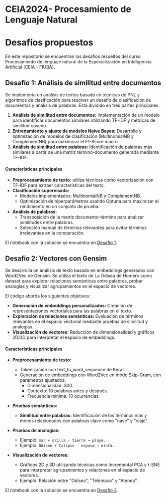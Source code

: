 # CEIA2024- Procesamiento de Lenguaje Natural

# Desafíos propuestos

En este repositorio se encuentran los desafíos resueltos del curso Procesamiento de lenguaje natural de la Especialización en Inteligencia Artificial (CEIA - FIUBA).

## Desafío 1: Análisis de similitud entre documentos

Se implementa un análisis de textos basado en técnicas de PNL y algoritmos de clasificación para resolver un desafío de clasificación de documentos y análisis de palabras. Está dividido en tres partes principales:

1. **Análisis de similitud entre documentos:** Implementación de un modelo para identificar documentos similares utilizando TF-IDF y métricas de similitud coseno.
2. **Entrenamiento y ajuste de modelos Naive Bayes:** Desarrollo y optimización de modelos de clasificación (MultinomialNB y ComplementNB) para maximizar el F1-Score macro.
3. **Análisis de similitud entre palabras:** Identificación de palabras más similares a partir de una matriz término-documento generada mediante TF-IDF.

#### Características principales
- **Preprocesamiento de texto:** utiliza técnicas como vectorización con TF-IDF para extraer características del texto.
- **Clasificación supervisada:** 
    - Modelos implementados: MultinomialNB y ComplementNB.
    - Optimización de hiperparámetros usando Optuna para maximizar el rendimiento en un conjunto de prueba.
- **Análisis de palabras:**
    - Transposición de la matriz documento-término para analizar similitudes entre palabras.
    - Selección manual de términos relevantes para evitar términos irrelevantes en la comparación.

El notebook con la solución se encuentra en [Desafío 1](https://github.com/dieguearau/CEIA2024-PNL/blob/main/Desaf%C3%ADo%201/Soluci%C3%B3n_Desafio_1.ipynb).

## Desafío 2: Vectores con Gensim

Se desarrolla un análisis de texto basado en embeddings generados con Word2Vec de Gensim. Se utiliza el texto de La Odisea de Homero como dataset para explorar relaciones semánticas entre palabras, probar analogías y visualizar agrupamientos en el espacio de vectores.

El código aborda los siguientes objetivos:

- **Generación de embeddings personalizados:** Creación de representaciones vectoriales para las palabras en el texto.
- **Exploración de relaciones semánticas:** Evaluación de términos relevantes en el espacio vectorial mediante pruebas de similitud y analogías.
- **Visualización de vectores:** Reducción de dimensionalidad y gráficos 2D/3D para interpretar el espacio de embeddings.

#### Características principales

- **Preprocesamiento de texto:**
    - Tokenización con text_to_word_sequence de Keras.
    - Generación de embeddings con Word2Vec en modo Skip-Gram, con parámetros ajustados:
        - Dimensionalidad: 300.
        - Contexto: 10 palabras antes y después.
        - Frecuencia mínima: 10 ocurrencias.

- **Pruebas semánticas:**
     - **Similitud entre palabras:** Identificación de los términos más y menos relacionados con palabras clave como "nave" y "viaje".

- **Pruebas de analogías:**
    - Ejemplo: ``mar + orilla - tierra → playa.``
    - Ejemplo: ``Odiseo + Calipso - esposa → ninfa.``

- **Visualización de vectores:** 
    - Gráficos 2D y 3D utilizando técnicas como Incremental PCA y t-SNE para interpretar agrupamientos y relaciones en el espacio de vectores.
    - Ejemplo: Relación entre "Odiseo", "Telemaco" y "Atenea".

El notebook con la solución se encuentra en [Desafío 2](https://github.com/dieguearau/CEIA2024-PNL/blob/main/Desaf%C3%ADo%202/Soluci%C3%B3n_Desafio_2.ipynb).



